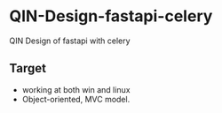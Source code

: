 # QIN-Design-fastapi-celery
 QIN Design of fastapi with celery

## Target
- working at both win and linux
- Object-oriented, MVC model.
